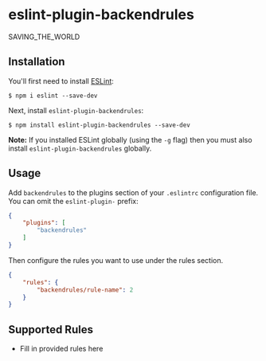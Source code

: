 # eslint-plugin-backendrules

SAVING_THE_WORLD

## Installation

You'll first need to install [ESLint](http://eslint.org):

```
$ npm i eslint --save-dev
```

Next, install `eslint-plugin-backendrules`:

```
$ npm install eslint-plugin-backendrules --save-dev
```

**Note:** If you installed ESLint globally (using the `-g` flag) then you must also install `eslint-plugin-backendrules` globally.

## Usage

Add `backendrules` to the plugins section of your `.eslintrc` configuration file. You can omit the `eslint-plugin-` prefix:

```json
{
    "plugins": [
        "backendrules"
    ]
}
```


Then configure the rules you want to use under the rules section.

```json
{
    "rules": {
        "backendrules/rule-name": 2
    }
}
```

## Supported Rules

* Fill in provided rules here





